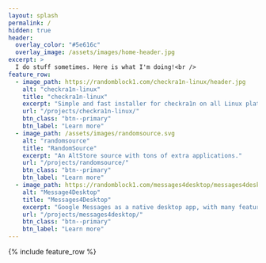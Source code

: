 ```yaml
---
layout: splash
permalink: /
hidden: true
header:
  overlay_color: "#5e616c"
  overlay_image: /assets/images/home-header.jpg
excerpt: >
  I do stuff sometimes. Here is what I'm doing!<br />
feature_row:
  - image_path: https://randomblock1.com/checkra1n-linux/header.jpg
    alt: "checkra1n-linux"
    title: "checkra1n-linux"
    excerpt: "Simple and fast installer for checkra1n on all Linux platforms"
    url: "/projects/checkra1n-linux/"
    btn_class: "btn--primary"
    btn_label: "Learn more"
  - image_path: /assets/images/randomsource.svg
    alt: "randomsource"
    title: "RandomSource"
    excerpt: "An AltStore source with tons of extra applications."
    url: "/projects/randomsource/"
    btn_class: "btn--primary"
    btn_label: "Learn more"
  - image_path: https://randomblock1.com/messages4desktop/messages4desktop.jpg
    alt: "Message4Desktop"
    title: "Messages4Desktop"
    excerpt: "Google Messages as a native desktop app, with many features."
    url: "/projects/messages4desktop/"
    btn_class: "btn--primary"
    btn_label: "Learn more"
---
```


{% include feature_row %}
